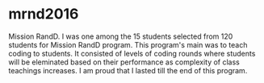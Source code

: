 # mrnd2016
Mission RandD. I was one among the 15 students selected from 120 students for Mission RandD program. This program's main was to teach coding to students. It consisted of levels of coding rounds where students will be eleminated based on their performance as complexity of class teachings increases. I am proud that I lasted till the end of this program.
